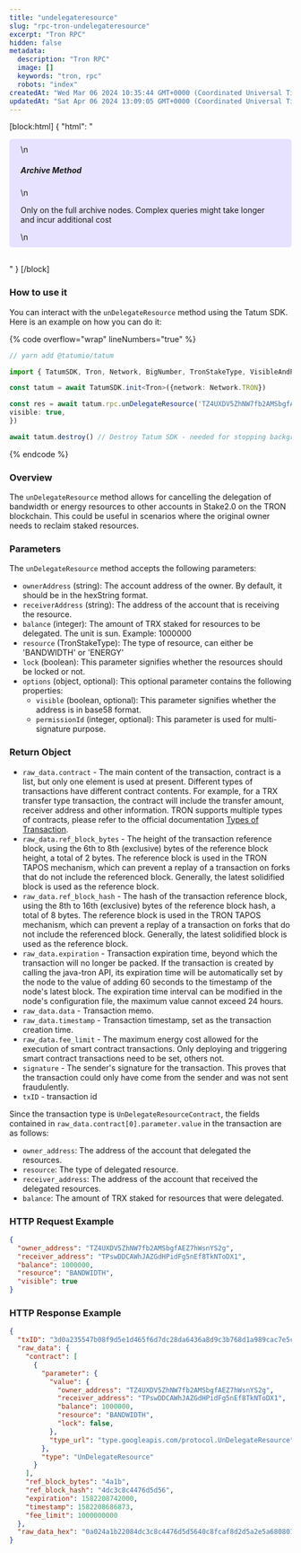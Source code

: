```yaml
---
title: "undelegateresource"
slug: "rpc-tron-undelegateresource"
excerpt: "Tron RPC"
hidden: false
metadata: 
  description: "Tron RPC"
  image: []
  keywords: "tron, rpc"
  robots: "index"
createdAt: "Wed Mar 06 2024 10:35:44 GMT+0000 (Coordinated Universal Time)"
updatedAt: "Sat Apr 06 2024 13:09:05 GMT+0000 (Coordinated Universal Time)"
---
```

[block:html]
{
  "html": "<div style="padding: 10px 20px; border-radius: 5px; background-color: #e6e2ff; margin: 0 0 30px 0;">\n  <h5>Archive Method</h5>\n  <p>Only on the full archive nodes. Complex queries might take longer and incur additional cost</p>\n</div>"
}
[/block]


### How to use it

You can interact with the `unDelegateResource` method using the Tatum SDK. Here is an example on how you can do it:

{% code overflow="wrap" lineNumbers="true" %}

```typescript
// yarn add @tatumio/tatum

import { TatumSDK, Tron, Network, BigNumber, TronStakeType, VisibleAndPermissionIdOptions } from '@tatumio/tatum'

const tatum = await TatumSDK.init<Tron>({network: Network.TRON})

const res = await tatum.rpc.unDelegateResource('TZ4UXDV5ZhNW7fb2AMSbgfAEZ7hWsnYS2g', 'TPswDDCAWhJAZGdHPidFg5nEf8TkNToDX1', new BigNumber(1000000), TronStakeType.BANDWIDTH, true, {
visible: true,
})

await tatum.destroy() // Destroy Tatum SDK - needed for stopping background jobs
```

{% endcode %}

### Overview

The `unDelegateResource` method allows for cancelling the delegation of bandwidth or energy resources to other accounts in Stake2.0 on the TRON blockchain. This could be useful in scenarios where the original owner needs to reclaim staked resources.

### Parameters

The `unDelegateResource` method accepts the following parameters:

- `ownerAddress` (string): The account address of the owner. By default, it should be in the hexString format.
- `receiverAddress` (string): The address of the account that is receiving the resource.
- `balance` (integer): The amount of TRX staked for resources to be delegated. The unit is sun. Example: 1000000
- `resource` (TronStakeType): The type of resource, can either be 'BANDWIDTH' or 'ENERGY'
- `lock` (boolean): This parameter signifies whether the resources should be locked or not.
- `options` (object, optional): This optional parameter contains the following properties:
  - `visible` (boolean, optional): This parameter signifies whether the address is in base58 format.
  - `permissionId` (integer, optional): This parameter is used for multi-signature purpose.

### Return Object

- `raw_data.contract` - The main content of the transaction, contract is a list, but only one element is used at present. Different types of transactions have different contract contents. For example, for a TRX transfer type transaction, the contract will include the transfer amount, receiver address and other information. TRON supports multiple types of contracts, please refer to the official documentation [Types of Transaction](https://developers.tron.network/docs/tron-protocol-transaction#types-of-transaction).
- `raw_data.ref_block_bytes` - The height of the transaction reference block, using the 6th to 8th (exclusive) bytes of the reference block height, a total of 2 bytes. The reference block is used in the TRON TAPOS mechanism, which can prevent a replay of a transaction on forks that do not include the referenced block. Generally, the latest solidified block is used as the reference block.
- `raw_data.ref_block_hash` - The hash of the transaction reference block, using the 8th to 16th (exclusive) bytes of the reference block hash, a total of 8 bytes. The reference block is used in the TRON TAPOS mechanism, which can prevent a replay of a transaction on forks that do not include the referenced block. Generally, the latest solidified block is used as the reference block.
- `raw_data.expiration` - Transaction expiration time, beyond which the transaction will no longer be packed. If the transaction is created by calling the java-tron API, its expiration time will be automatically set by the node to the value of adding 60 seconds to the timestamp of the node's latest block. The expiration time interval can be modified in the node's configuration file, the maximum value cannot exceed 24 hours.
- `raw_data.data` - Transaction memo.
- `raw_data.timestamp` - Transaction timestamp, set as the transaction creation time.
- `raw_data.fee_limit` - The maximum energy cost allowed for the execution of smart contract transactions. Only deploying and triggering smart contract transactions need to be set, others not.
- `signature` - The sender's signature for the transaction. This proves that the transaction could only have come from the sender and was not sent fraudulently.
- `txID` - transaction id

Since the transaction type is `UnDelegateResourceContract`, the fields contained in `raw_data.contract[0].parameter.value` in the transaction are as follows:

- `owner_address`: The address of the account that delegated the resources.
- `resource`: The type of delegated resource.
- `receiver_address`: The address of the account that received the delegated resources.
- `balance`: The amount of TRX staked for resources that were delegated.

### HTTP Request Example

```json
{
  "owner_address": "TZ4UXDV5ZhNW7fb2AMSbgfAEZ7hWsnYS2g",
  "receiver_address": "TPswDDCAWhJAZGdHPidFg5nEf8TkNToDX1",
  "balance": 1000000,
  "resource": "BANDWIDTH",
  "visible": true
}
```

### HTTP Response Example

```json
{
  "txID": "3d0a235547b08f9d5e1d465f6d7dc28da6436a8d9c3b768d1a989cac7e5c94cf",
  "raw_data": {
    "contract": [
      {
        "parameter": {
          "value": {
            "owner_address": "TZ4UXDV5ZhNW7fb2AMSbgfAEZ7hWsnYS2g",
            "receiver_address": "TPswDDCAWhJAZGdHPidFg5nEf8TkNToDX1",
            "balance": 1000000,
            "resource": "BANDWIDTH",
            "lock": false,
          },
          "type_url": "type.googleapis.com/protocol.UnDelegateResource"
        },
        "type": "UnDelegateResource"
      }
    ],
    "ref_block_bytes": "4a1b",
    "ref_block_hash": "4dc3c8c4476d5d56",
    "expiration": 1582208742000,
    "timestamp": 1582208686873,
    "fee_limit": 1000000000
  },
  "raw_data_hex": "0a024a1b22084dc3c8c4476d5d5640c8fcaf8d2d5a2e5a680801126a0a3074..."
}
```
